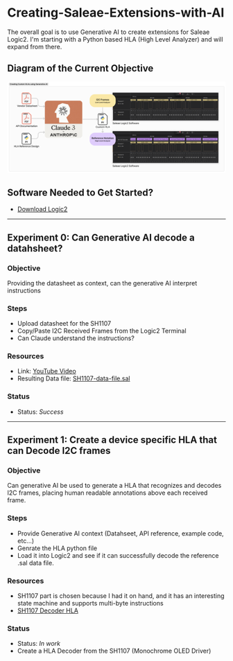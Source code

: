 # Creating-Saleae-Extensions-with-AI

The overall goal is to use Generative AI to create extensions for Saleae Logic2.  I'm starting with a Python based HLA (High Level Analyzer) and will expand from there.

## Diagram of the Current Objective

![HLA Diagram](https://github.com/esal22/Creating-Saleae-Extensions-with-AI/blob/491fd252b1eb2f2549f8b062f2ac50e7064cc370/High%20Level%20Analyzer/SH1107%20Decoder%20Project/Claude%20for%20Generating%20HLA.png)

## Software Needed to Get Started?
- [Download Logic2](https://www.saleae.com/pages/downloads)

---

## Experiment 0: Can Generative AI decode a datahsheet?
### Objective
 Providing the datasheet as context, can the generative AI interpret instructions
### Steps
- Upload datasheet for the SH1107
- Copy/Paste I2C Received Frames from the Logic2 Terminal
- Can Claude understand the instructions?
### Resources
- Link: [YouTube Video](https://youtu.be/x-kMQCyVMyI?feature=shared)
- Resulting Data file: [SH1107-data-file.sal](/High%20Level%20Analyzer/SH1107%20Decoder%20Project/Logic2%20Data%20Capture)
### Status
- Status:  *Success*

---

## Experiment 1: Create a device specific HLA that can Decode I2C frames
### Objective
  Can generative AI be used to generate a HLA that recognizes and decodes I2C frames, placing human readable annotations above each received frame.
### Steps
- Provide Generative AI context (Datahseet, API reference, example code, etc...)
- Genrate the HLA python file
- Load it into Logic2 and see if it can successfully decode the reference .sal data file.
### Resources
- SH1107 part is chosen because I had it on hand, and it has an interesting state machine and supports multi-byte instructions
- [SH1107 Decoder HLA](/High%20Level%20Analyzer/SH1107%20Decoder%20Project)
### Status
- Status: *In work*
- Create a HLA Decoder from the SH1107 (Monochrome OLED Driver)
